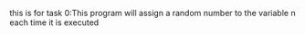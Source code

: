 this is for task 0:This program will assign a random number to the variable n each time it is executed
